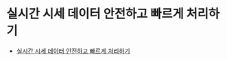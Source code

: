 # 실시간 시세 데이터 안전하고 빠르게 처리하기
- [실시간 시세 데이터 안전하고 빠르게 처리하기](https://inky-professor-649.notion.site/b3682d0b5f07472cba5a32fcd9db2f6a?pvs=4)
